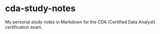 # cda-study-notes
My personal study notes in Markdown for the CDA (Certified Data Analyst) certification exam.
